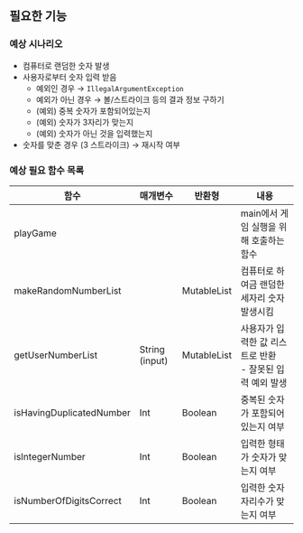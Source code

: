 ## 필요한 기능

### 예상 시나리오
- 컴퓨터로 랜덤한 숫자 발생
- 사용자로부터 숫자 입력 받음
    - 예외인 경우 → `IllegalArgumentException`
    - 예외가 아닌 경우 → 볼/스트라이크 등의 결과 정보 구하기
    - (예외) 중복 숫자가 포함되어있는지
    - (예외) 숫자가 3자리가 맞는지
    - (예외) 숫자가 아닌 것을 입력했는지 
- 숫자를 맞춘 경우 (3 스트라이크) → 재시작 여부

### 예상 필요 함수 목록
| 함수 | 매개변수 | 반환형 | 내용 |
| --- | --- | --- | --- |
|playGame| | | main에서 게임 실행을 위해 호출하는 함수|
| makeRandomNumberList |  | MutableList<Int> | 컴퓨터로 하여금 랜덤한 세자리 숫자 발생시킴 |
| getUserNumberList | String (input) | MutableList<Int> | 사용자가 입력한 값 리스트로 반환 <br/>- 잘못된 입력 예외 발생 |
| isHavingDuplicatedNumber | Int | Boolean | 중복된 숫자가 포함되어있는지 여부 |
| isIntegerNumber | Int | Boolean | 입력한 형태가 숫자가 맞는지 여부 |
| isNumberOfDigitsCorrect | Int | Boolean | 입력한 숫자 자리수가 맞는지 여부 |

